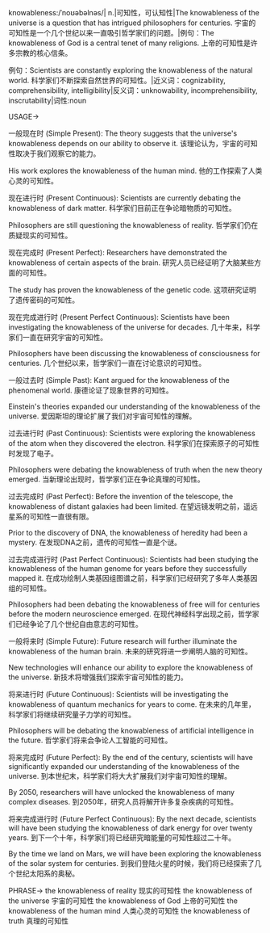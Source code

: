 knowableness:/ˈnoʊəbəlnəs/| n.|可知性，可认知性|The knowableness of the universe is a question that has intrigued philosophers for centuries. 宇宙的可知性是一个几个世纪以来一直吸引哲学家们的问题。|例句：The knowableness of God is a central tenet of many religions.  上帝的可知性是许多宗教的核心信条。

例句：Scientists are constantly exploring the knowableness of the natural world. 科学家们不断探索自然世界的可知性。|近义词：cognizability, comprehensibility, intelligibility|反义词：unknowability, incomprehensibility, inscrutability|词性:noun


USAGE->

一般现在时 (Simple Present):
The theory suggests that the universe's knowableness depends on our ability to observe it. 该理论认为，宇宙的可知性取决于我们观察它的能力。

His work explores the knowableness of the human mind. 他的工作探索了人类心灵的可知性。


现在进行时 (Present Continuous):
Scientists are currently debating the knowableness of dark matter. 科学家们目前正在争论暗物质的可知性。

Philosophers are still questioning the knowableness of reality. 哲学家们仍在质疑现实的可知性。


现在完成时 (Present Perfect):
Researchers have demonstrated the knowableness of certain aspects of the brain. 研究人员已经证明了大脑某些方面的可知性。

The study has proven the knowableness of the genetic code. 这项研究证明了遗传密码的可知性。


现在完成进行时 (Present Perfect Continuous):
Scientists have been investigating the knowableness of the universe for decades. 几十年来，科学家们一直在研究宇宙的可知性。

Philosophers have been discussing the knowableness of consciousness for centuries.  几个世纪以来，哲学家们一直在讨论意识的可知性。


一般过去时 (Simple Past):
Kant argued for the knowableness of the phenomenal world. 康德论证了现象世界的可知性。

Einstein's theories expanded our understanding of the knowableness of the universe. 爱因斯坦的理论扩展了我们对宇宙可知性的理解。


过去进行时 (Past Continuous):
Scientists were exploring the knowableness of the atom when they discovered the electron. 科学家们在探索原子的可知性时发现了电子。

Philosophers were debating the knowableness of truth when the new theory emerged. 当新理论出现时，哲学家们正在争论真理的可知性。


过去完成时 (Past Perfect):
Before the invention of the telescope, the knowableness of distant galaxies had been limited. 在望远镜发明之前，遥远星系的可知性一直很有限。

Prior to the discovery of DNA, the knowableness of heredity had been a mystery. 在发现DNA之前，遗传的可知性一直是个谜。


过去完成进行时 (Past Perfect Continuous):
Scientists had been studying the knowableness of the human genome for years before they successfully mapped it. 在成功绘制人类基因组图谱之前，科学家们已经研究了多年人类基因组的可知性。

Philosophers had been debating the knowableness of free will for centuries before the modern neuroscience emerged. 在现代神经科学出现之前，哲学家们已经争论了几个世纪自由意志的可知性。


一般将来时 (Simple Future):
Future research will further illuminate the knowableness of the human brain. 未来的研究将进一步阐明人脑的可知性。

New technologies will enhance our ability to explore the knowableness of the universe. 新技术将增强我们探索宇宙可知性的能力。


将来进行时 (Future Continuous):
Scientists will be investigating the knowableness of quantum mechanics for years to come. 在未来的几年里，科学家们将继续研究量子力学的可知性。

Philosophers will be debating the knowableness of artificial intelligence in the future. 哲学家们将来会争论人工智能的可知性。


将来完成时 (Future Perfect):
By the end of the century, scientists will have significantly expanded our understanding of the knowableness of the universe. 到本世纪末，科学家们将大大扩展我们对宇宙可知性的理解。

By 2050, researchers will have unlocked the knowableness of many complex diseases. 到2050年，研究人员将解开许多复杂疾病的可知性。


将来完成进行时 (Future Perfect Continuous):
By the next decade, scientists will have been studying the knowableness of dark energy for over twenty years. 到下一个十年，科学家们将已经研究暗能量的可知性超过二十年。

By the time we land on Mars, we will have been exploring the knowableness of the solar system for centuries. 到我们登陆火星的时候，我们将已经探索了几个世纪太阳系的奥秘。



PHRASE->
the knowableness of reality  现实的可知性
the knowableness of the universe 宇宙的可知性
the knowableness of God 上帝的可知性
the knowableness of the human mind 人类心灵的可知性
the knowableness of truth 真理的可知性
